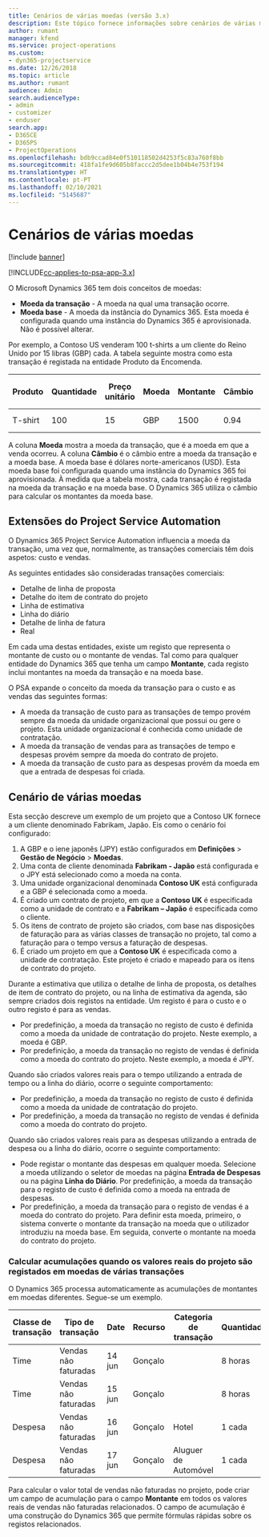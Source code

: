 ```yaml
---
title: Cenários de várias moedas (versão 3.x)
description: Este tópico fornece informações sobre cenários de várias moedas.
author: rumant
manager: kfend
ms.service: project-operations
ms.custom:
- dyn365-projectservice
ms.date: 12/26/2018
ms.topic: article
ms.author: rumant
audience: Admin
search.audienceType:
- admin
- customizer
- enduser
search.app:
- D365CE
- D365PS
- ProjectOperations
ms.openlocfilehash: bdb9ccad84e0f510118502d4253f5c83a760f8bb
ms.sourcegitcommit: 418fa1fe9d605b8faccc2d5dee1b04b4e753f194
ms.translationtype: HT
ms.contentlocale: pt-PT
ms.lasthandoff: 02/10/2021
ms.locfileid: "5145687"
---
```

# <a name="multiple-currency-scenarios"></a>Cenários de várias moedas

[!include [banner](../includes/psa-now-project-operations.md)]

[!INCLUDE[cc-applies-to-psa-app-3.x](../includes/cc-applies-to-psa-app-3x.md)]

O Microsoft Dynamics 365 tem dois conceitos de moedas:

- **Moeda da transação** - A moeda na qual uma transação ocorre. 
- **Moeda base** - A moeda da instância do Dynamics 365. Esta moeda é configurada quando uma instância do Dynamics 365 é aprovisionada. Não é possível alterar.

Por exemplo, a Contoso US venderam 100 t-shirts a um cliente do Reino Unido por 15 libras (GBP) cada. A tabela seguinte mostra como esta transação é registada na entidade Produto da Encomenda.

| Produto | Quantidade | Preço unitário | Moeda | Montante | Câmbio | Preço unitário (Base)| Montante (Base)|
|---------|----------|----------------|----------|--------|---------------|----------------------|--------------|
| T-shirt | 100      | 15             | GBP      | 1500   | 0.94          | 17,25 $               | 1725 $       |

A coluna **Moeda** mostra a moeda da transação, que é a moeda em que a venda ocorreu. A coluna **Câmbio** é o câmbio entre a moeda da transação e a moeda base. A moeda base é dólares norte-americanos (USD). Esta moeda base foi configurada quando uma instância do Dynamics 365 foi aprovisionada.
À medida que a tabela mostra, cada transação é registada na moeda da transação e na moeda base. O Dynamics 365 utiliza o câmbio para calcular os montantes da moeda base.

## <a name="project-service-automation-extensions"></a>Extensões do Project Service Automation

O Dynamics 365 Project Service Automation influencia a moeda da transação, uma vez que, normalmente, as transações comerciais têm dois aspetos: custo e vendas.

As seguintes entidades são consideradas transações comerciais:

- Detalhe de linha de proposta
- Detalhe do item de contrato do projeto
- Linha de estimativa
- Linha do diário
- Detalhe de linha de fatura
- Real

Em cada uma destas entidades, existe um registo que representa o montante de custo ou o montante de vendas. Tal como para qualquer entidade do Dynamics 365 que tenha um campo **Montante**, cada registo inclui montantes na moeda da transação e na moeda base. 

O PSA expande o conceito da moeda da transação para o custo e as vendas das seguintes formas:

- A moeda da transação de custo para as transações de tempo provém sempre da moeda da unidade organizacional que possui ou gere o projeto. Esta unidade organizacional é conhecida como unidade de contratação.
- A moeda da transação de vendas para as transações de tempo e despesas provém sempre da moeda do contrato de projeto.
- A moeda da transação de custo para as despesas provém da moeda em que a entrada de despesas foi criada.

## <a name="multiple-currency-scenario"></a>Cenário de várias moedas

Esta secção descreve um exemplo de um projeto que a Contoso UK fornece a um cliente denominado Fabrikam, Japão. Eis como o cenário foi configurado:

1. A GBP e o iene japonês (JPY) estão configurados em **Definições** \> **Gestão de Negócio** \> **Moedas**. 
2. Uma conta de cliente denominada **Fabrikam - Japão** está configurada e o JPY está selecionado como a moeda na conta.
3. Uma unidade organizacional denominada **Contoso UK** está configurada e a GBP é selecionada como a moeda.
4. É criado um contrato de projeto, em que a **Contoso UK** é especificada como a unidade de contrato e a **Fabrikam – Japão** é especificada como o cliente.
5. Os itens de contrato de projeto são criados, com base nas disposições de faturação para as várias classes de transação no projeto, tal como a faturação para o tempo versus a faturação de despesas.
6. É criado um projeto em que a **Contoso UK** é especificada como a unidade de contratação. Este projeto é criado e mapeado para os itens de contrato do projeto.


Durante a estimativa que utiliza o detalhe de linha de proposta, os detalhes de item de contrato do projeto, ou na linha de estimativa da agenda, são sempre criados dois registos na entidade. Um registo é para o custo e o outro registo é para as vendas.

- Por predefinição, a moeda da transação no registo de custo é definida como a moeda da unidade de contratação do projeto. Neste exemplo, a moeda é GBP.
- Por predefinição, a moeda da transação no registo de vendas é definida como a moeda do contrato do projeto. Neste exemplo, a moeda é JPY.

Quando são criados valores reais para o tempo utilizando a entrada de tempo ou a linha do diário, ocorre o seguinte comportamento:

- Por predefinição, a moeda da transação no registo de custo é definida como a moeda da unidade de contratação do projeto.
- Por predefinição, a moeda da transação no registo de vendas é definida como a moeda do contrato do projeto.

Quando são criados valores reais para as despesas utilizando a entrada de despesa ou a linha do diário, ocorre o seguinte comportamento:

- Pode registar o montante das despesas em qualquer moeda. Selecione a moeda utilizando o seletor de moedas na página **Entrada de Despesas** ou na página **Linha do Diário**. Por predefinição, a moeda da transação para o registo de custo é definida como a moeda na entrada de despesas. 
- Por predefinição, a moeda da transação para o registo de vendas é a moeda do contrato do projeto. Para definir esta moeda, primeiro, o sistema converte o montante da transação na moeda que o utilizador introduziu na moeda base. Em seguida, converte o montante na moeda do contrato do projeto. 

### <a name="computing-roll-ups-when-project-actuals-are-recorded-in-multiple-transaction-currencies"></a>Calcular acumulações quando os valores reais do projeto são registados em moedas de várias transações

O Dynamics 365 processa automaticamente as acumulações de montantes em moedas diferentes. Segue-se um exemplo.

| Classe de transação | Tipo de transação| Date   | Recurso | Categoria de transação | Quantidade | Preço unitário | Montante      | Câmbio | Montante base |
|-------------------|------------------|--------|----------|----------------------|----------|--------------|-------------|---------------|----------------|
| Time              | Vendas não faturadas   | 14 jun | Gonçalo  |                      | 8 horas    | 20.000 JPY    | 160.000 JPY | 123           | 1.300,81 USD    |
| Time              | Vendas não faturadas   | 15 jun | Gonçalo  |                      | 8 horas    | 20.000 JPY    | 160.000 JPY | 123           | 1.300,81 USD    |
| Despesa           | Vendas não faturadas   | 16 jun | Gonçalo  | Hotel                | 1 cada     | 250 EUR      | 250 EUR     | 0.94          | 265,95 USD     |
| Despesa           | Vendas não faturadas   | 17 jun | Gonçalo  | Aluguer de Automóvel           | 1 cada     | 150 EUR      | 150 EUR     | 0.94          | 159,57 USD     |

Para calcular o valor total de vendas não faturadas no projeto, pode criar um campo de acumulação para o campo **Montante** em todos os valores reais de vendas não faturadas relacionados. O campo de acumulação é uma construção do Dynamics 365 que permite fórmulas rápidas sobre os registos relacionados.
